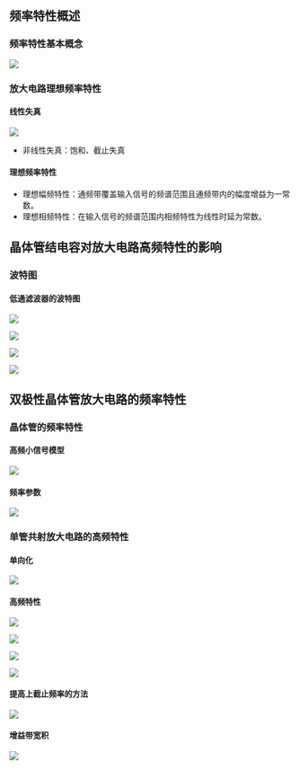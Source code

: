 ## 频率特性概述

### 频率特性基本概念

![](./images/04/pin-06-04.png)

### 放大电路理想频率特性

#### 线性失真

![](./images/04/pin-06-04_1.png)

- 非线性失真：饱和、截止失真

#### 理想频率特性

- 理想幅频特性：通频带覆盖输入信号的频谱范围且通频带内的幅度增益为一常数。
- 理想相频特性：在输入信号的频谱范围内相频特性为线性时延为常数。

## 晶体管结电容对放大电路高频特性的影响

### 波特图

#### 低通滤波器的波特图

![](./images/04/pin-06-04_2.png)

![](./images/04/pin-06-04_3.png)

![](./images/04/pin-06-04_4.png)

![](./images/04/pin-06-04_5.png)

## 双极性晶体管放大电路的频率特性

### 晶体管的频率特性

#### 高频小信号模型

![](./images/04/pin-06-04_6.png)

#### 频率参数

![](./images/04/pin-06-04_7.png)

### 单管共射放大电路的高频特性

#### 单向化

![](./images/04/pin-06-04_8.png)

#### 高频特性

![](./images/04/pin-06-04_9.png)

![](./images/04/pin-06-04_10.png)

![](./images/04/pin-06-04_11.png)

![](./images/04/pin-06-04_12.png)

#### 提高上截止频率的方法

![](./images/04/pin-06-04_13.png)

#### 增益带宽积

![](./images/04/pin-06-04_14.png)
